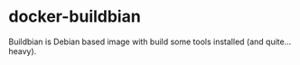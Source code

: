 # docker-buildbian
Buildbian is Debian based image with build some tools installed (and quite... heavy).
